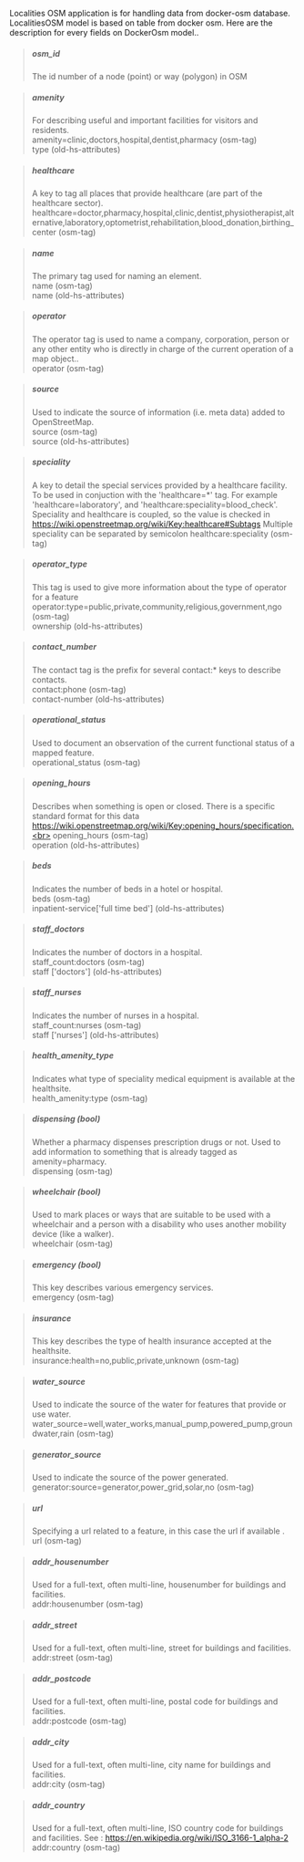 Localities OSM application is for handling data from docker-osm database. 
LocalitiesOSM model is based on table from docker osm. Here are the description for every fields on DockerOsm model..

> ##### osm_id 
> The id number of a node (point) or way (polygon) in OSM

> ##### amenity 
> For describing useful and important facilities for visitors and residents.<br>
> amenity=clinic,doctors,hospital,dentist,pharmacy (osm-tag)<br> 
> type (old-hs-attributes)

> ##### healthcare 
> A key to tag all places that provide healthcare (are part of the healthcare sector).<br>
> healthcare=doctor,pharmacy,hospital,clinic,dentist,physiotherapist,alternative,laboratory,optometrist,rehabilitation,blood_donation,birthing_center (osm-tag)<br>

> ##### name 
> The primary tag used for naming an element.<br>
> name (osm-tag)<br> 
> name (old-hs-attributes)

> ##### operator 
> The operator tag is used to name a company, corporation, person or any other entity who is directly in charge of the current operation of a map object..<br>
> operator (osm-tag)

> ##### source 
> Used to indicate the source of information (i.e. meta data) added to OpenStreetMap.<br>
> source (osm-tag)<br> 
> source (old-hs-attributes)

> ##### speciality 
> A key to detail the special services provided by a healthcare facility. To be used in conjuction with the 'healthcare=*' tag. For example 'healthcare=laboratory', and 'healthcare:speciality=blood_check'.<br>
> Speciality and healthcare is coupled, so the value is checked in https://wiki.openstreetmap.org/wiki/Key:healthcare#Subtags
> Multiple speciality can be separated by semicolon
> healthcare:speciality (osm-tag)

> ##### operator_type 
> This tag is used to give more information about the type of operator for a feature<br>
> operator:type=public,private,community,religious,government,ngo (osm-tag)<br>
> ownership (old-hs-attributes)

> ##### contact_number 
> The contact tag is the prefix for several contact:* keys to describe contacts.<br>
> contact:phone (osm-tag)<br>
> contact-number (old-hs-attributes)

> ##### operational_status 
> Used to document an observation of the current functional status of a mapped feature.<br>
> operational_status (osm-tag)

> ##### opening_hours 
> Describes when something is open or closed. There is a specific standard format for this data https://wiki.openstreetmap.org/wiki/Key:opening_hours/specification.<br>
> opening_hours (osm-tag)<br>
> operation (old-hs-attributes)

> ##### beds 
> Indicates the number of beds in a hotel or hospital.<br>
> beds (osm-tag)<br>
> inpatient-service['full time bed'] (old-hs-attributes)

> ##### staff_doctors 
> Indicates the number of doctors in a hospital.<br>
> staff_count:doctors (osm-tag)<br>
> staff ['doctors'] (old-hs-attributes)

> ##### staff_nurses
> Indicates the number of nurses in a hospital.<br>
> staff_count:nurses (osm-tag)<br>
> staff ['nurses'] (old-hs-attributes)

> ##### health_amenity_type
> Indicates what type of speciality medical equipment is available at the healthsite.<br>
> health_amenity:type (osm-tag)

> ##### dispensing (bool)
> Whether a pharmacy dispenses prescription drugs or not. Used to add information to something that is already tagged as amenity=pharmacy.<br>
> dispensing (osm-tag)

> ##### wheelchair (bool)
> Used to mark places or ways that are suitable to be used with a wheelchair and a person with a disability who uses another mobility device (like a walker).<br>
> wheelchair (osm-tag)

> ##### emergency (bool)
> This key describes various emergency services.<br>
> emergency (osm-tag)

> ##### insurance
> This key describes the type of health insurance accepted at the healthsite.<br>
> insurance:health=no,public,private,unknown (osm-tag)

> ##### water_source
> Used to indicate the source of the water for features that provide or use water.<br>
> water_source=well,water_works,manual_pump,powered_pump,groundwater,rain (osm-tag)

> ##### generator_source
> Used to indicate the source of the power generated.<br>
> generator:source=generator,power_grid,solar,no (osm-tag)

> ##### url
> Specifying a url related to a feature, in this case the url if available .<br>
> url (osm-tag)

> ##### addr_housenumber 
> Used for a full-text, often multi-line, housenumber for buildings and facilities.<br>
> addr:housenumber (osm-tag)<br>

> ##### addr_street 
> Used for a full-text, often multi-line, street for buildings and facilities.<br>
> addr:street (osm-tag)<br>

> ##### addr_postcode 
> Used for a full-text, often multi-line, postal code for buildings and facilities.<br>
> addr:postcode (osm-tag)<br>

> ##### addr_city 
> Used for a full-text, often multi-line, city name for buildings and facilities.<br>
> addr:city (osm-tag)<br>

> ##### addr_country 
> Used for a full-text, often multi-line, ISO country code for buildings and facilities.
> See : https://en.wikipedia.org/wiki/ISO_3166-1_alpha-2
> <br>
> addr:country (osm-tag)<br>
